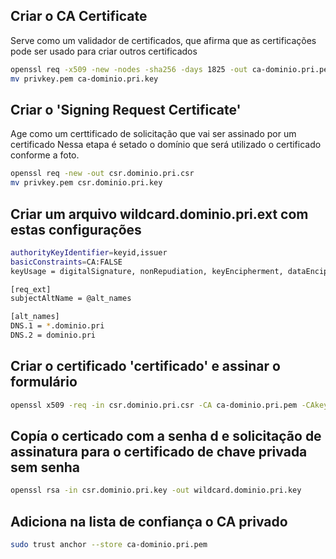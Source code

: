 ## Criar o CA Certificate 
Serve como um validador de certificados, que afirma que as certificações pode ser usado para criar outros certificados

```bash 
openssl req -x509 -new -nodes -sha256 -days 1825 -out ca-dominio.pri.pem
mv privkey.pem ca-dominio.pri.key
```

## Criar o 'Signing Request Certificate' 

Age como um certtificado de solicitação que vai ser assinado por um certificado 
Nessa etapa é setado o domínio que será utilizado o certificado conforme a foto. 

```bash
openssl req -new -out csr.dominio.pri.csr
mv privkey.pem csr.dominio.pri.key
```

## Criar um arquivo wildcard.dominio.pri.ext com estas configurações

```bash
authorityKeyIdentifier=keyid,issuer
basicConstraints=CA:FALSE
keyUsage = digitalSignature, nonRepudiation, keyEncipherment, dataEncipherment

[req_ext]
subjectAltName = @alt_names

[alt_names]
DNS.1 = *.dominio.pri
DNS.2 = dominio.pri

```

## Criar o certificado 'certificado' e assinar o formulário 

```bash
openssl x509 -req -in csr.dominio.pri.csr -CA ca-dominio.pri.pem -CAkey ca-dominio.pri.key -CAcreateserial -out wildcard.dominio.pri.crt -days 825 -sha256 -extfile wildcard.dominio.pri.ext -extensions req_ext
```

## Copía o certicado com a senha d e solicitação de assinatura para o certificado de chave privada sem senha  

```bash
openssl rsa -in csr.dominio.pri.key -out wildcard.dominio.pri.key
```
## Adiciona na lista de confiança o CA privado

```bash
sudo trust anchor --store ca-dominio.pri.pem
```
